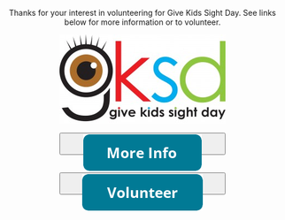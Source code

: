 <!doctype html>
<html lang="en">

<head>
<style>
#button1{
width: 300px;
height: 40px;

}
#button2{
width: 300px;
height: 40px;
}
  
  #button1 , #button2 {
display:inline-block;
/* additional code */
}
</style>

<meta charset="utf-8">
<meta name="Give Kids Sight Day">

 <title>Give Kids Sight Day</title>
</head>
<body>
<center>
  <p>Thanks for your interest in volunteering for Give Kids Sight Day. See links below for more information or to volunteer.</p>
  <img src="Images/GKSDLogo.jpg">
 <p><a href="https://www.childrenfirstpa.org/resource/give-kids-sight-day/"><button type="button more-info" id="button1" ><img src="Images/button_more-info.png" alt="more info"></button></a>
 <a href="https://www.signupgenius.com/go/4090849aaaa22aaff2-give6"><button type="button volunteer-button" id="button2"><img src="Images/button_volunteer.png" alt="volunteer"></button></a></p>
  </center>
</body>
</html>
